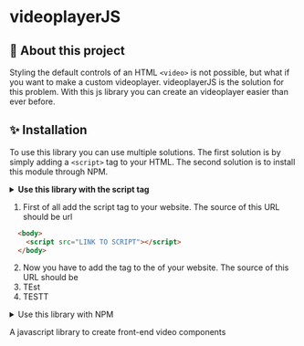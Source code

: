 # videoplayerJS

## 🎥 About this project
Styling the default controls of an HTML `<video>` is not possible, but what if you want to make a custom videoplayer. videoplayerJS is the solution for this problem. With this js library you can create an videoplayer easier than ever before.

## ✨ Installation
To use this library you can use multiple solutions. The first solution is by simply adding a `<script>` tag to your HTML. The second solution is to install this module through NPM.

<details>
<summary><strong>Use this library with the script tag</strong></summary>

So you want to use this library with a `script`:<br>

1. Node.js // [Download node.js](https://nodejs.org/en/download/)
2. Test

```
// Check node version
node -v
```

-   NPM

```
// Install NPM
npm install npm --global
```

```
// Check NPM version
npm -v
```

-   Git // [Download Git](https://github.com/git-guides/install-git)

```
// Check version
git version
```

-   MongoDB Compass

1. Download [MongoDB Compass](https://www.mongodb.com/try/download/compass)<br>
2. Installeer de app
3. Als je de app opent en "New Connection" ziet staan ben je klaar, voor nu.

</details>

1. First of all add the script tag to your website. The source of this URL should be url
``` HTML
  <body>
    <script src="LINK TO SCRIPT"></script>
  </body>
```
  
2. Now you have to add the <link> tag to the <head> of your website. The source of this URL should be
3. TEst
4. TESTT
</details>
<details>
  <summary>Use this library with NPM</summary>
</details>
  

<!-- Making a `<video>` element in HTML is easy. The default controls are able if you add the property `controls` to the video element (`<video controls>`) -->


A javascript library to create front-end video components
